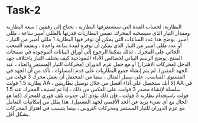 # Task-2
البطارية: لحساب المدة التي ستستغرقها البطارية ، نحتاج إلى رقمين ؛ سعة البطارية ومقدار التيار الذي سيسحبه المحرك. تقيس البطاريات قدرتها بالمللي أمبير ساعة ، مللي أمبير. يوضح هذا عدد الساعات التي يمكن أن توفر فيها البطارية 1 مللي أمبير من التيار ، أو عدد مللي أمبير من التيار الذي يمكن أن توفره لمدة ساعة واحدة ، ويعتمد السحب الحالي على المحرك ، لذلك يمكننا الرجوع إلى أوراق البيانات الموجودة في صفحات المنتج. يوضح الرسم البياني لخصائص الأداء النموذجية كيف يختلف التيار باختلاف جهد الدخل (محركات الاهتزاز) أو مع حمل عزم الدوران (محركات التيار المستمر والعتاد ، عند الجهد المقنن). لم يتم إنشاء جميع البطاريات على قدم المساواة ، تأكد من أن الجهد في المستوى المناسب. على سبيل المثال ، بينما من المحتمل أن يعمل محرك 3 فولت من بطارية 1.5 فولت AA ، إلا أنك ستحصل على أداء أفضل من خلال توصيل بطاريتين AA في سلسلة لإنشاء مصدر 3 فولت. على العكس من ذلك ، إذا تم تصنيف المحرك عند 1.5 فولت باستخدام بطارية 3 فولت ، فإن ذلك يؤدي إلى حدوث تلف فوري للمحرك (كما هو الحال مع أي شيء يزيد عن الحد الأقصى لجهد التشغيل). هذا يقلل من إمكانيات التعامل مع عزم الدوران للتيار المستمر ومحركات التروس ، بينما يتسبب في اهتزاز المحركات بشكل أقل.
